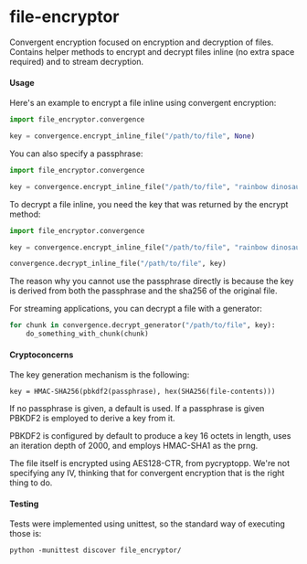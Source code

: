 file-encryptor
==============

Convergent encryption focused on encryption and decryption of files.
Contains helper methods to encrypt and decrypt files inline (no extra
space required) and to stream decryption.

#### Usage

Here's an example to encrypt a file inline using convergent encryption:

```python
import file_encryptor.convergence

key = convergence.encrypt_inline_file("/path/to/file", None)
```

You can also specify a passphrase:

```python
import file_encryptor.convergence

key = convergence.encrypt_inline_file("/path/to/file", "rainbow dinosaur secret")
```

To decrypt a file inline, you need the key that was returned by the encrypt
method:

```python
import file_encryptor.convergence

key = convergence.encrypt_inline_file("/path/to/file", "rainbow dinosaur secret")

convergence.decrypt_inline_file("/path/to/file", key)
```

The reason why you cannot use the passphrase directly is because the key is
derived from both the passphrase and the sha256 of the original file.

For streaming applications, you can decrypt a file with a generator:

```python
for chunk in convergence.decrypt_generator("/path/to/file", key):
    do_something_with_chunk(chunk)
```


#### Cryptoconcerns

The key generation mechanism is the following:

```
key = HMAC-SHA256(pbkdf2(passphrase), hex(SHA256(file-contents)))
```

If no passphrase is given, a default is used. If a passphrase is given
PBKDF2 is employed to derive a key from it.

PBKDF2 is configured by default to produce a key 16 octets in length,
uses an iteration depth of 2000, and employs HMAC-SHA1 as the prng.

The file itself is encrypted using AES128-CTR, from pycryptopp. We're not
specifying any IV, thinking that for convergent encryption that is the right
thing to do.

#### Testing

Tests were implemented using unittest, so the standard way of executing those is:

```
python -munittest discover file_encryptor/
```
